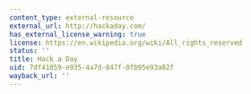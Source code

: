 ```yaml
---
content_type: external-resource
external_url: http://hackaday.com/
has_external_license_warning: true
license: https://en.wikipedia.org/wiki/All_rights_reserved
status: ''
title: Hack a Day
uid: 7df41059-e935-4a7d-847f-0fb95e93a82f
wayback_url: ''
---
```

